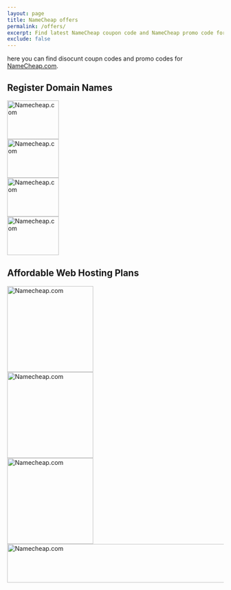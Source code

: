 ```yaml
---
layout: page
title: NameCheap offers
permalink: /offers/
excerpt: Find latest NameCheap coupon code and NameCheap promo code for November 2016.
exclude: false
---
```


here you can find disocunt coupn codes and promo codes for <a href="namecheap.com" rel="nofollow" onmousedown="this.href='https://www.namecheap.com/?aff=65493';" title="Register Domain name and Buy Affordable Hosting">NameCheap.com</a>.

<div class="row">

<h2>Register Domain Names</h2>

  <div class="col col--3-of-12 col--m-2-of-4">
    <!-- BEGIN LINK --><a href="register-domain-name" rel="nofollow" target="_blank" onmousedown="this.href='https://www.namecheap.com/domains/registration.aspx?aff=65493';"><img src="http:&#x2F;&#x2F;files.namecheap.com&#x2F;graphics&#x2F;linkus&#x2F;120x90-1.gif" width="120" height="90" border="0" alt="Namecheap.com"></a><!-- END LINK -->
  </div>
  <div class="col col--3-of-12 col--m-2-of-4">
    <!-- BEGIN LINK --><a target="_blank" href="namecheap-shared-hosting" rel="nofollow" onmousedown="this.href='https://www.namecheap.com/hosting/shared.aspx?aff=65493';"><img src="http:&#x2F;&#x2F;files.namecheap.com&#x2F;graphics&#x2F;linkus&#x2F;120x90-3.gif" width="120" height="90" border="0" alt="Namecheap.com"></a><!-- END LINK -->
  </div>
  <div class="col col--3-of-12 col--m-2-of-4">
    <!-- BEGIN LINK --><a href="ssl-certificate" target="_blank" rel="nofollow" onmousedown="this.href='https://www.namecheap.com/security/ssl-certificates.aspx?aff=65493';"><img src="http:&#x2F;&#x2F;files.namecheap.com&#x2F;graphics&#x2F;linkus&#x2F;120x90-5.gif" width="120" height="90" border="0" alt="Namecheap.com"></a><!-- END LINK -->
  </div>
  <div class="col col--3-of-12 col--m-2-of-4">
    <!-- BEGIN LINK --><a href="free-who-is-guard" target="_blank" rel="nofollow" onmousedown="this.href='https://www.namecheap.com/security/whoisguard.aspx?aff=65493';"><img src="http:&#x2F;&#x2F;files.namecheap.com&#x2F;graphics&#x2F;linkus&#x2F;120x90-6.gif" width="120" height="90" border="0" alt="Namecheap.com"></a><!-- END LINK -->
  </div>
</div>

<div class="row">
  
  <h2>Affordable Web Hosting Plans</h2>

  <div class="col col--4-of-12 col--m-2-of-4">
  <!-- BEGIN LINK --><a href="register-domain-name" rel="nofollow" target="_blank" onmousedown="this.href='https://www.namecheap.com/domains/registration.aspx?aff=65493';"><img src="http:&#x2F;&#x2F;files.namecheap.com&#x2F;graphics&#x2F;linkus&#x2F;200x200-1.gif" width="200" height="200" border="0" alt="Namecheap.com"></a><!-- END LINK -->
  </div>
  <div class="col col--4-of-12 col--m-2-of-4">
  <!-- BEGIN LINK --><a target="_blank" href="namecheap-vps-hosting" rel="nofollow" onmousedown="this.href='https://www.namecheap.com/hosting/vps.aspx?aff=65493';"><img src="http:&#x2F;&#x2F;files.namecheap.com&#x2F;graphics&#x2F;linkus&#x2F;200x200-5.gif" width="200" height="200" border="0" alt="Namecheap.com"></a><!-- END LINK -->
  </div>

  <div class="col col--4-of-12 col--m-4-of-4">
  <!-- BEGIN LINK --><a target="_blank" href="namecheap-dedicated-servers" rel="nofollow" onmousedown="this.href='https://www.namecheap.com/hosting/dedicated-servers.aspx?aff=65493';"><img src="http:&#x2F;&#x2F;files.namecheap.com&#x2F;graphics&#x2F;linkus&#x2F;200x200-6.gif" width="200" height="200" border="0" alt="Namecheap.com"></a><!-- END LINK -->
  </div>
  
</div>



<div class="row">
  <div class="col col--12-of-12">
  <!-- BEGIN LINK --><a target="_blank" href="namecheap-vps-hosting" rel="nofollow" onmousedown="this.href='https://www.namecheap.com/hosting/vps.aspx?aff=65493';"><img src="http:&#x2F;&#x2F;files.namecheap.com&#x2F;graphics&#x2F;linkus&#x2F;728x90-5.gif" width="728" height="90" border="0" alt="Namecheap.com"></a><!-- END LINK -->
  </div>
</div>

